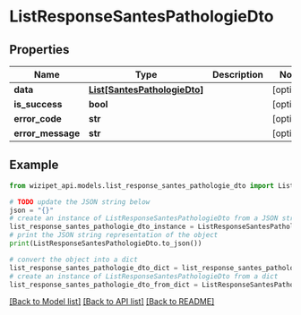 # ListResponseSantesPathologieDto


## Properties

Name | Type | Description | Notes
------------ | ------------- | ------------- | -------------
**data** | [**List[SantesPathologieDto]**](SantesPathologieDto.md) |  | [optional] 
**is_success** | **bool** |  | [optional] 
**error_code** | **str** |  | [optional] 
**error_message** | **str** |  | [optional] 

## Example

```python
from wizipet_api.models.list_response_santes_pathologie_dto import ListResponseSantesPathologieDto

# TODO update the JSON string below
json = "{}"
# create an instance of ListResponseSantesPathologieDto from a JSON string
list_response_santes_pathologie_dto_instance = ListResponseSantesPathologieDto.from_json(json)
# print the JSON string representation of the object
print(ListResponseSantesPathologieDto.to_json())

# convert the object into a dict
list_response_santes_pathologie_dto_dict = list_response_santes_pathologie_dto_instance.to_dict()
# create an instance of ListResponseSantesPathologieDto from a dict
list_response_santes_pathologie_dto_from_dict = ListResponseSantesPathologieDto.from_dict(list_response_santes_pathologie_dto_dict)
```
[[Back to Model list]](../README.md#documentation-for-models) [[Back to API list]](../README.md#documentation-for-api-endpoints) [[Back to README]](../README.md)


